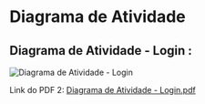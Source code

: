 # Diagrama de Atividade


## Diagrama de Atividade - Login :

![Diagrama de Atividade - Login](https://user-images.githubusercontent.com/103151846/200433431-35be8e95-b951-4ae1-b756-a406044c6114.PNG)


Link do PDF 2: [Diagrama de Atividade - Login.pdf](https://github.com/samuelllopes/Projeto-Fix-IT/files/9956173/Diagrama.de.Atividade.-.Login.pdf)


